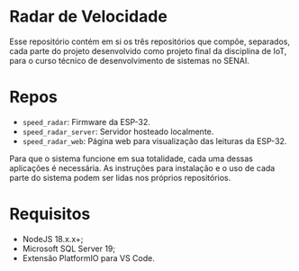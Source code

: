 # Radar de Velocidade
Esse repositório contém em si os três repositórios que compõe, separados, cada parte do projeto desenvolvido como projeto final da disciplina de IoT, para o curso técnico de desenvolvimento de sistemas no SENAI.

# Repos
- ```speed_radar```: Firmware da ESP-32.
- ```speed_radar_server```: Servidor hosteado localmente.
- ```speed_radar_web```: Página web para visualização das leituras da ESP-32.

Para que o sistema funcione em sua totalidade, cada uma dessas aplicações é necessária. As instruções para instalação e o uso de cada parte do sistema podem ser lidas nos próprios repositórios.

# Requisitos
- NodeJS 18.x.x+;
- Microsoft SQL Server 19;
- Extensão PlatformIO para VS Code.
